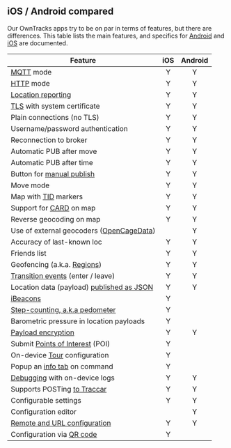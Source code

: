 ## iOS / Android compared

Our OwnTracks apps try to be on par in terms of features, but there are differences. This table lists the main features, and specifics for [Android](android.md) and [iOS](ios.md) are documented.

| Feature                                   |  iOS   | Android |
| ----------------------------------------- | :----: | :-----: |
| [MQTT](../tech/mqtt.md) mode              |   Y    |    Y    |
| [HTTP](../tech/http.md)  mode             |   Y    |    Y    |
| [Location reporting](location.md)         |   Y    |   Y     |
| [TLS](tls.md) with system certificate     |   Y    |   Y     |
| Plain connections (no TLS)                |   Y    |   Y     |
| Username/password authentication          |   Y    |   Y     |
| Reconnection to broker                    |   Y    |   Y     |
| Automatic PUB after move                  |   Y    |   Y     |
| Automatic PUB after time                  |   Y    |   Y     |
| Button for [manual publish](ui.md)        |   Y    |   Y     |
| Move mode                                 |   Y    |   Y      |
| Map with [TID](tid.md) markers            |   Y    |   Y     |
| Support for [CARD](card.md) on map        |   Y    |   Y     |
| Reverse geocoding on map                  |   Y    |   Y     |
| Use of external geocoders ([OpenCageData](../other/opencage.md))  |        |   Y     |
| Accuracy of last-known loc                |   Y    |   Y     |
| Friends list                              |   Y    |   Y     |
| Geofencing (a.k.a. [Regions](waypoints.md))|  Y    |   Y     |
| [Transition events](location.md) (enter / leave)         |   Y    |   Y     |
| Location data (payload) [published as JSON](../tech/json.md) |   Y    |   Y     |
| [iBeacons](beacons.md)                    |   Y    |          |
| [Step-counting, a.k.a pedometer](pedometer.md)   |   Y    |         |
| Barometric pressure in location payloads  |   Y    |         |
| [Payload encryption](encrypt.md)          |   Y    |    Y    |
| Submit [Points of Interest](poi.md) (POI) |   Y    |         |
| On-device [Tour](tours.md) configuration  |   Y    |         |
| Popup an [info tab](featured.md) on command  |   Y    |         |
| [Debugging](debug.md) with on-device logs |   Y    |    Y    |
| Supports POSTing [to Traccar](traccar.md) |   Y    |    Y    |
| Configurable settings                     |   Y    |   Y     |
| Configuration editor                      |        |   Y     |
| [Remote and URL configuration](remoteconfig.md)   |   Y    |   Y      |
| Configuration via [QR code](../tech/qr.md)        |   Y    |          |

